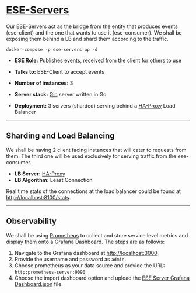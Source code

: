 # [ESE-Servers](https://github.com/Event-Streaming-Example/ese-server)

Our ESE-Servers act as the bridge from the entity that produces events (ese-client) and the one that wants to use it (ese-consumer). We shall be exposing them behind a LB and shard them according to the traffic.

```shell
docker-compose -p ese-servers up -d
```

- **ESE Role:** Publishes events, received from the client for others to use
- **Talks to:** ESE-Client to accept events
- **Number of instances:** 3

- **Server stack:** [Gin](https://gin-gonic.com/docs/) server written in Go
- **Deployment:** 3 servers (sharded) serving behind a [HA-Proxy](https://www.haproxy.com/documentation/) Load Balancer

---

## Sharding and Load Balancing

We shall be having 2 client facing instances that will cater to requests from them. The third one will be used exclusively for serving traffic from the ese-consumer.

- **LB Server:** [HA-Proxy](https://www.haproxy.com/documentation/)
- **LB Algorithm:** Least Connection

Real time stats of the connections at the load balancer could be found at <http://localhost:8100/stats>.

---

## Observability

We shall be using [Prometheus](https://prometheus.io/docs/introduction/overview/) to collect and store service level metrics and display them onto a [Grafana](https://grafana.com/docs/) Dashboard. The steps are as follows:

1. Navigate to the Grafana dashboard at <http://localhost:3000>.
2. Provide the username and password as `admin`.
3. Choose prometheus as your data source and provide the URL: `http:prometheus-server:9090`
4. Choose the import dashboard option and upload the [ESE Server Grafana Dashboard.json](./observability/ESE%20Server%20Grafana%20Dashboard.json) file.

